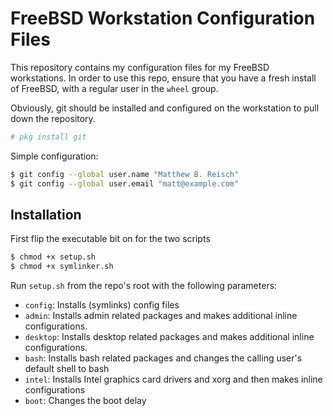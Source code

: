 # FreeBSD Workstation Configuration Files

This repository contains my configuration files for my FreeBSD workstations. In order to use this repo, ensure that you have a fresh install of FreeBSD, with a regular user in the `wheel` group. 

Obviously, git should be installed and configured on the workstation to pull down the repository.

```sh
# pkg install git
```

Simple configuration:

```sh
$ git config --global user.name "Matthew B. Reisch"
$ git config --global user.email "matt@example.com" 
```

## Installation

First flip the executable bit on for the two scripts

```sh
$ chmod +x setup.sh
$ chmod +x symlinker.sh
```

Run `setup.sh` from the repo's root with the following parameters:

- `config`: Installs (symlinks) config files
- `admin`: Installs admin related packages and makes additional inline configurations.
- `desktop`: Installs desktop related packages and makes additional inline configurations.
- `bash`: Installs bash related packages and changes the calling user's default shell to bash
- `intel`: Installs Intel graphics card drivers and xorg and then makes inline configurations
- `boot`: Changes the boot delay

